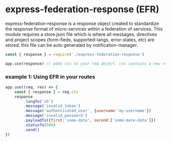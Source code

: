# express-federation-response (EFR)
express-federation-response is a response object created to standardize the response format of micro-services within a federation of services. This module requires a store.json file which is where all messages, directives and project scopes (form-fieds, supported-langs, error-states, etc) are stored. this file can be auto generated by notification-manager.

```js
const { response } = require('./express-federation-response')

app.use(response) // adds ctx to your req object. ctx contains a new response instance for each request.
```

### example 1: Using EFR in your routes
```js
app.use((req, res) => {
    const { response } = req.ctx
    response
        .langTo('zh')
        .message('invalid_token')
        .message('authenticated_user', {username:'my-username'})
        .message('invalid_password')
        .payloadTo({first:'some-data', second:['some-more-data']})
        .statusTo(500)
        .send()
})
```
